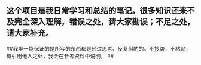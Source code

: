 ## 这个项目是我日常学习和总结的笔记。很多知识还来不及完全深入理解，错误之处，请大家勘误；不足之处，请大家补充。 ##


##我唯一能保证的是所写的东西都是经过思考、反复斟酌的。不抄袭，不粘贴，有引用他人之处，我会在参考资料中说明。 ##
